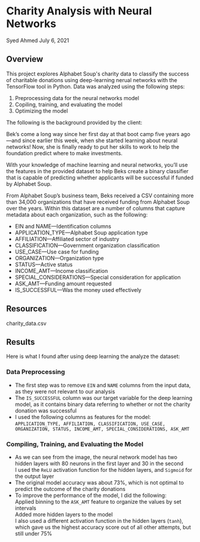 # Charity Analysis with Neural Networks

Syed Ahmed 
July 6, 2021 

## Overview 

This project explores Alphabet Soup's charity data to classify the success of charitable donations using deep-learning nerual networks with the TensorFlow tool in Python. Data was analyzed using the following steps: 

1. Preprocessing data for the neural networks model
2. Copiling, training, and evaluating the model
3. Optimizing the model 

The following is the background provided by the client: 

Bek’s come a long way since her first day at that boot camp five years ago—and since earlier this week, when she started learning about neural networks! Now, she is finally ready to put her skills to work to help the foundation predict where to make investments.

With your knowledge of machine learning and neural networks, you’ll use the features in the provided dataset to help Beks create a binary classifier that is capable of predicting whether applicants will be successful if funded by Alphabet Soup.

From Alphabet Soup’s business team, Beks received a CSV containing more than 34,000 organizations that have received funding from Alphabet Soup over the years. Within this dataset are a number of columns that capture metadata about each organization, such as the following:

- EIN and NAME—Identification columns
- APPLICATION_TYPE—Alphabet Soup application type
- AFFILIATION—Affiliated sector of industry
- CLASSIFICATION—Government organization classification
- USE_CASE—Use case for funding
- ORGANIZATION—Organization type
- STATUS—Active status
- INCOME_AMT—Income classification
- SPECIAL_CONSIDERATIONS—Special consideration for application
- ASK_AMT—Funding amount requested
- IS_SUCCESSFUL—Was the money used effectively

## Resources 
charity_data.csv

## Results 

Here is what I found after using deep learning the analyze the dataset: 

### Data Preprocessing

- The first step was to remove `EIN` and `NAME` columns from the input data, as they were not relevant to our analysis
- The `IS_SUCCESSFUL` column was our target variable for the deep learning model, as it contains binary data referring to whether or not the charity donation was successful 
- I used the following columns as features for the model: `APPLICATION_TYPE, AFFILIATION, CLASSIFICATION, USE_CASE, ORGANIZATION, STATUS, INCOME_AMT, SPECIAL_CONSIDERATIONS, ASK_AMT`

### Compiling, Training, and Evaluating the Model 

- As we can see from the image, the neural network model has two hidden layers with 80 neurons in the first layer and 30 in the second \
I used the `ReLU` activation function for the hidden layers, and `Sigmoid` for the output layer 
- The original model accuracy was about 73%, which is not optimal to predict the outcome of the charity donations 
- To improve the performance of the model, I did the following: \
Applied binning to the `ASK_AMT` feature to organize the values by set intervals \
Added more hidden layers to the model \
I also used a different activation function in the hidden layers (`tanh`), which gave us the highest accuracy score out of all other attempts, but still under 75%
